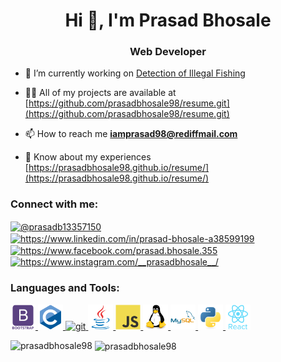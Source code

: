 <h1 align="center">Hi 👋, I'm Prasad Bhosale</h1>
<h3 align="center">Web Developer</h3>

- 🔭 I’m currently working on [Detection of Illegal Fishing](https://github.com/prasadbhosale98/illegalfishing.git)

- 👨‍💻 All of my projects are available at [https://github.com/prasadbhosale98/resume.git](https://github.com/prasadbhosale98/resume.git)

- 📫 How to reach me **iamprasad98@rediffmail.com**

- 📄 Know about my experiences [https://prasadbhosale98.github.io/resume/](https://prasadbhosale98.github.io/resume/)

<h3 align="left">Connect with me:</h3>
<p align="left">
<a href="https://twitter.com/@prasadb13357150" target="blank"><img align="center" src="https://raw.githubusercontent.com/rahuldkjain/github-profile-readme-generator/master/src/images/icons/Social/twitter.svg" alt="@prasadb13357150" height="30" width="40" /></a>
<a href="https://www.linkedin.com/in/prasad-bhosale-a38599199" target="blank"><img align="center" src="https://raw.githubusercontent.com/rahuldkjain/github-profile-readme-generator/master/src/images/icons/Social/linked-in-alt.svg" alt="https://www.linkedin.com/in/prasad-bhosale-a38599199" height="30" width="40" /></a>
<a href="https://fb.com/https://www.facebook.com/prasad.bhosale.355" target="blank"><img align="center" src="https://raw.githubusercontent.com/rahuldkjain/github-profile-readme-generator/master/src/images/icons/Social/facebook.svg" alt="https://www.facebook.com/prasad.bhosale.355" height="30" width="40" /></a>
<a href="https://instagram.com/https://www.instagram.com/__prasadbhosale__/" target="blank"><img align="center" src="https://raw.githubusercontent.com/rahuldkjain/github-profile-readme-generator/master/src/images/icons/Social/instagram.svg" alt="https://www.instagram.com/__prasadbhosale__/" height="30" width="40" /></a>
</p>

<h3 align="left">Languages and Tools:</h3>
<p align="left"> <a href="https://getbootstrap.com" target="_blank"> <img src="https://raw.githubusercontent.com/devicons/devicon/master/icons/bootstrap/bootstrap-plain-wordmark.svg" alt="bootstrap" width="40" height="40"/> </a> <a href="https://www.cprogramming.com/" target="_blank"> <img src="https://raw.githubusercontent.com/devicons/devicon/master/icons/c/c-original.svg" alt="c" width="40" height="40"/> </a> <a href="https://git-scm.com/" target="_blank"> <img src="https://www.vectorlogo.zone/logos/git-scm/git-scm-icon.svg" alt="git" width="40" height="40"/> </a> <a href="https://www.java.com" target="_blank"> <img src="https://raw.githubusercontent.com/devicons/devicon/master/icons/java/java-original.svg" alt="java" width="40" height="40"/> </a> <a href="https://developer.mozilla.org/en-US/docs/Web/JavaScript" target="_blank"> <img src="https://raw.githubusercontent.com/devicons/devicon/master/icons/javascript/javascript-original.svg" alt="javascript" width="40" height="40"/> </a> <a href="https://www.linux.org/" target="_blank"> <img src="https://raw.githubusercontent.com/devicons/devicon/master/icons/linux/linux-original.svg" alt="linux" width="40" height="40"/> </a> <a href="https://www.mysql.com/" target="_blank"> <img src="https://raw.githubusercontent.com/devicons/devicon/master/icons/mysql/mysql-original-wordmark.svg" alt="mysql" width="40" height="40"/> </a> <a href="https://www.python.org" target="_blank"> <img src="https://raw.githubusercontent.com/devicons/devicon/master/icons/python/python-original.svg" alt="python" width="40" height="40"/> </a> <a href="https://reactjs.org/" target="_blank"> <img src="https://raw.githubusercontent.com/devicons/devicon/master/icons/react/react-original-wordmark.svg" alt="react" width="40" height="40"/> </a> </p>

<p><img align="left" src="https://github-readme-stats.vercel.app/api/top-langs?username=prasadbhosale98&show_icons=true&locale=en&layout=compact" alt="prasadbhosale98" /></p>

<p>&nbsp;<img align="center" src="https://github-readme-stats.vercel.app/api?username=prasadbhosale98&show_icons=true&locale=en" alt="prasadbhosale98" /></p>
